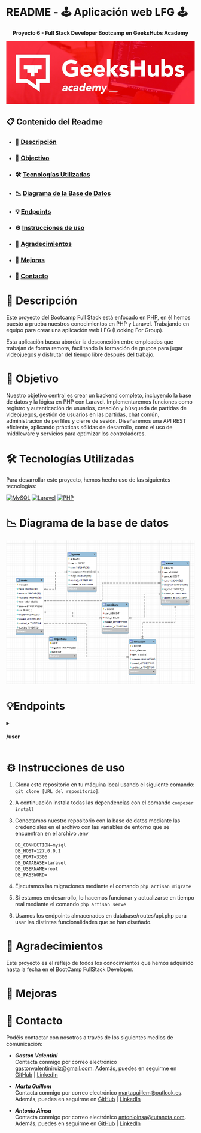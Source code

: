 # README - 🕹️ Aplicación web LFG 🕹️
__<p align="center">Proyecto 6 - Full Stack Developer Bootcamp en GeeksHubs Academy </p>__

<p>
   <div align="center">
      <img src="./database/image/cabecera.jpg">
   </div>    
</p>


## 📋 Contenido del Readme

- ### 🚀 [Descripción](#descripcion)
- ### 🎯 [Objectivo](#objectivo)
- ### 🛠️ [Tecnologías Utilizadas](#tecnologías-utilizadas)
- ### 📉 [Diagrama de la Base de Datos](#diagrama-de-la-base-de-datos)
- ### 💡 [Endpoints](#endpoints)
- ### ⚙️ [Instrucciones de uso](#instrucciones-de-uso)
- ### 👏 [Agradecimientos](#agradecimientos)
- ### 🌟 [Mejoras](#mejoras)
- ### 📧 [Contacto](#contacto)


# 🚀 Descripción

Este proyecto del Bootcamp Full Stack está enfocado en PHP, en él hemos puesto a prueba nuestros conocimientos en PHP y Laravel. Trabajando en equipo para crear una aplicación web LFG (Looking For Group).

Esta aplicación busca abordar la desconexión entre empleados que trabajan de forma remota, facilitando la formación de grupos para jugar videojuegos y disfrutar del tiempo libre después del trabajo.

# 🎯 Objetivo

Nuestro objetivo central es crear un backend completo, incluyendo la base de datos y la lógica en PHP con Laravel. Implementaremos funciones como registro y autenticación de usuarios, creación y búsqueda de partidas de videojuegos, gestión de usuarios en las partidas, chat común, administración de perfiles y cierre de sesión. Diseñaremos una API REST eficiente, aplicando prácticas sólidas de desarrollo, como el uso de middleware y servicios para optimizar los controladores. 


# 🛠️ Tecnologías Utilizadas

Para desarrollar este proyecto, hemos hecho uso de las siguientes tecnologías:

[![MySQL](https://img.shields.io/badge/MySQL-4479A1?style=for-the-badge&logo=mysql&logoColor=white&labelColor=101010)]()  [![Laravel](https://img.shields.io/badge/Laravel-FF2D20?style=for-the-badge&logo=laravel&logoColor=white&labelColor=101010)]()   [![PHP](https://img.shields.io/badge/PHP-777BB4?style=for-the-badge&logo=php&logoColor=white&labelColor=101010)]()




# 📉 Diagrama de la base de datos

<p>
   <div align="center">
      <img src="./database/image/data_base.png" style="max-width: 100%">
   </div>    
</p>



# 💡Endpoints
<!-- TODO -->

<details>
<summary><h4>/user</h4></summary>

<h5> 1- Crear un usuario, registrarnos </h5>
- Descripción: Crear un nuevo usuario, recuperando la información de los campos requeridos a través del body. Y, se genera un registro en la base de datos de un nuevo usuario con el rol de "user".

        http
        POST http://127.0.0.1:8000/api/register
        
        
        json
        {
            "name": "Marta",
            "surname": "Guillem Olmos",
            "nickname":"maguol",
            "email": "martaguillem@gmail.com",
            "password": " 123456"
        }
        
<h5> 2- Login </h5>
- Descripción: Al acceder, nos devuelve un token a través del body que utilizaremos más tarde en las rutas habilitadas para los usuarios.


        http
        POST http://127.0.0.1:8000/api/login
        
        
        json
        {
     
            "email": "martaguillem@gmail.com",
            "password": " 123456"
        }
</details>

# ⚙️ Instrucciones de uso

1. Clona este repositorio en tu máquina local usando el siguiente comando: `git clone [URL del repositorio]`.
2. A continuación instala todas las dependencias con el comando ` composer install `
3. Conectamos nuestro repositorio con la base de datos mediante las credenciales en el archivo con las variables de entorno que se encuentran en el archivo .env

    ``` 
    DB_CONNECTION=mysql
    DB_HOST=127.0.0.1
    DB_PORT=3306
    DB_DATABASE=laravel
    DB_USERNAME=root
    DB_PASSWORD=

    ```  

4. Ejecutamos las migraciones mediante el comando `php artisan migrate` 
5. Si estamos en desarrollo, lo hacemos funcionar y actualizarse en tiempo real mediante el comando `php artisan serve`
6. Usamos los endpoints almacenados en database/routes/api.php para usar las distintas funcionalidades que se han diseñado.


# 👏 Agradecimientos
Este proyecto es el reflejo de todos los conocimientos que hemos adquirido hasta la fecha en el BootCamp FullStack Developer.

# 🌟 Mejoras
<!-- TODO -->

# 📧 Contacto
Podéis contactar con nosotros a través de los siguientes medios de comunicación:

- ***Gaston Valentini***  
Contacta conmigo por correo electrónico [gastonvalentiniruiz@gmail.com](mailto:gastonvalentiniruiz@gmail.com). Además, puedes en seguirme en [GitHub]((https://github.com/Gaston-Valentini))   | [LinkedIn](https://www.linkedin.com/in/gastonvalentini/)


- ***Marta Guillem***  
Contacta conmigo por correo electrónico [martaguillem@outlook.es](mailto:martaguillem@outlook.es). Además, puedes en seguirme en [GitHub]((https://github.com/martaguillemolmos))   | [LinkedIn](https://www.linkedin.com/in/marta-guillem-olmos-b26b9b293/)


- ***Antonio Ainsa***  
Contacta conmigo por correo electrónico [antonioinsa@tutanota.com](mailto:antonioinsa@tutanota.com). Además, puedes en seguirme en [GitHub]((https://github.com/antonioinsa))   | [LinkedIn](https://www.linkedin.com/in/antonioinsa/)
